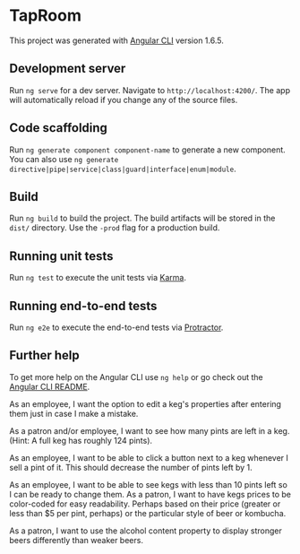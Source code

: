 # TapRoom

This project was generated with [Angular CLI](https://github.com/angular/angular-cli) version 1.6.5.

## Development server

Run `ng serve` for a dev server. Navigate to `http://localhost:4200/`. The app will automatically reload if you change any of the source files.

## Code scaffolding

Run `ng generate component component-name` to generate a new component. You can also use `ng generate directive|pipe|service|class|guard|interface|enum|module`.

## Build

Run `ng build` to build the project. The build artifacts will be stored in the `dist/` directory. Use the `-prod` flag for a production build.

## Running unit tests

Run `ng test` to execute the unit tests via [Karma](https://karma-runner.github.io).

## Running end-to-end tests

Run `ng e2e` to execute the end-to-end tests via [Protractor](http://www.protractortest.org/).

## Further help

To get more help on the Angular CLI use `ng help` or go check out the [Angular CLI README](https://github.com/angular/angular-cli/blob/master/README.md).


<!-- As a patron, I want to see a list/menu of all available kegs. For each keg, I need to see its name, brand, price and alcoholContent (or perhaps something like flavor for a kombucha store). -->

<!-- As an employee, I want to fill out a form when I tap a new keg to add it to the list. (Don't worry about authenticating employee user accounts yet.) -->

As an employee, I want the option to edit a keg's properties after entering them just in case I make a mistake.

As a patron and/or employee, I want to see how many pints are left in a keg. (Hint: A full keg has roughly 124 pints).

As an employee, I want to be able to click a button next to a keg whenever I sell a pint of it. This should decrease the number of pints left by 1.

As an employee, I want to be able to see kegs with less than 10 pints left so I can be ready to change them.
As a patron, I want to have kegs prices to be color-coded for easy readability. Perhaps based on their price (greater or less than $5 per pint, perhaps) or the particular style of beer or kombucha.

As a patron, I want to use the alcohol content property to display stronger beers differently than weaker beers.
